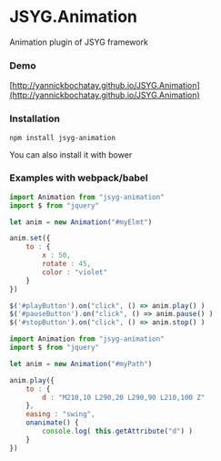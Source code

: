 # JSYG.Animation
Animation plugin of JSYG framework



### Demo
[http://yannickbochatay.github.io/JSYG.Animation](http://yannickbochatay.github.io/JSYG.Animation)



### Installation
```shell
npm install jsyg-animation
```
You can also install it with bower



### Examples with webpack/babel

```javascript
import Animation from "jsyg-animation"
import $ from "jquery"

let anim = new Animation("#myElmt")

anim.set({
    to : {
        x : 50,
        rotate : 45,
        color : "violet"
    }
})

$('#playButton').on("click", () => anim.play() )
$('#pauseButton').on("click", () => anim.pause() )
$('#stopButton').on("click", () => anim.stop() )
```



```javascript
import Animation from "jsyg-animation"
import $ from "jquery"

let anim = new Animation("#myPath")

anim.play({
    to : {
        d : "M210,10 L290,20 L290,90 L210,100 Z"
    },
    easing : "swing",
    onanimate() {
        console.log( this.getAttribute("d") )
    }
})
```